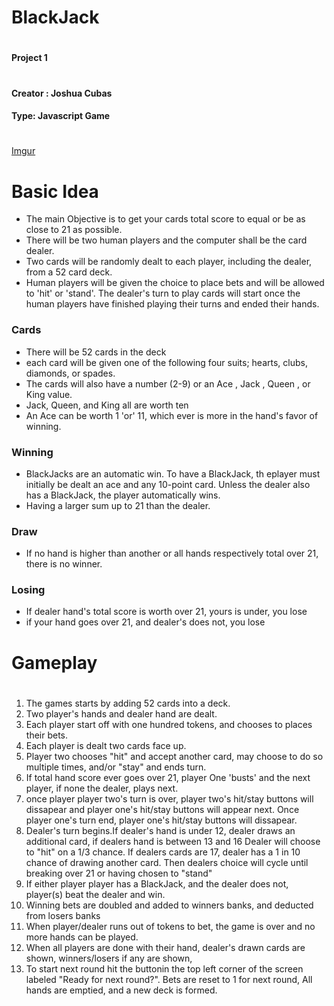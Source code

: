 # BlackJack 
#
#
#
#### Project 1
#
#### Creator : Joshua Cubas
#### Type: Javascript Game
#
#
[Imgur](https://i.imgur.com/igNdJ4a.jpg)
# Basic Idea

  - The main Objective is to get your cards total score to equal or be as close to 21 as possible.
  - There will be two human players and the computer shall be the card dealer.
  - Two cards will be randomly dealt to each player, including the dealer, from a 52 card deck. 
  - Human players will be given the choice to place bets and will be allowed to 'hit' or 'stand'. The dealer's turn to play cards will start once the human players have finished playing their turns and ended their hands.



### Cards

 - There will be 52 cards in the deck
 - each card will be given one of the following four suits; hearts, clubs, diamonds, or spades.
 - The cards will also have a number (2-9) or an Ace , Jack , Queen , or King value. 
 - Jack, Queen, and King all are worth ten
 - An Ace can be worth 1 'or' 11,  which ever is more in the hand's favor of winning.

### Winning

- BlackJacks are an automatic win. To have a BlackJack, th eplayer must initially be dealt an ace and any 10-point card. Unless the dealer also has a BlackJack, the player automatically wins.
- Having a larger sum up to 21 than the dealer.

### Draw

- If no hand is higher than another or all hands respectively total over 21, there is no winner.

### Losing

- If dealer hand's total score is worth over 21, yours is under, you lose
- if your hand goes over 21, and dealer's does not, you lose
#
#
# Gameplay
#
1. The games starts by adding 52 cards into a deck.
2. Two player's hands and dealer hand are dealt.
3. Each player start off with one hundred tokens, and chooses to places their bets.
4. Each player is dealt two cards face up.
5. Player two chooses "hit" and accept another card, may choose to do so multiple times, and/or "stay" and ends turn.
6. If total hand score ever goes over 21, player One 'busts' and the next player, if none the dealer, plays next.
7. once player player two's turn is over, player two's hit/stay buttons will dissapear and player one's hit/stay buttons will appear next. Once player one's turn end, player one's hit/stay buttons will dissapear.
8. Dealer's turn begins.If dealer's hand is under 12, dealer draws an additional card, if dealers hand is between 13 and 16 Dealer will choose to "hit" on a 1/3 chance. If dealers cards are 17, dealer has a 1 in 10 chance of drawing another card. Then dealers choice will cycle until breaking over 21 or having chosen to "stand"
9. If either player player has a BlackJack, and the dealer does not, player(s) beat the dealer and win.
10. Winning bets are doubled and added to winners banks, and deducted from losers banks
11. When player/dealer runs out of tokens to bet, the game is over and no more hands can be played.
12. When all players are done with their hand, dealer's drawn cards are shown, winners/losers if any are shown, 
13. To start next round hit the buttonin the top left corner of the screen labeled "Ready for next round?". Bets are reset to 1 for next round, All hands are emptied, and a new deck is formed.
#
#




